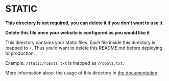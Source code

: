 # STATIC

**This directory is not required, you can delete it if you don't want to use it.**

**Delete this file once your website is configured as you would like it**

This directory contains your static files.
Each file inside this directory is mapped to `/`.
Thus you'd want to delete this README.md before deploying to production.

Example: `/static/robots.txt` is mapped as `/robots.txt`.

More information about the usage of this directory in [the documentation](https://nuxtjs.org/guide/assets#static).
